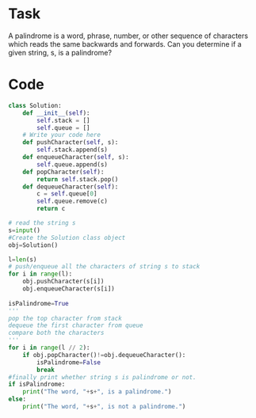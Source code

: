 # Task 
A palindrome is a word, phrase, number, or other sequence of characters which reads the same backwards and forwards. Can you determine if a given string, s, is a palindrome?

# Code 
```python 
class Solution:
    def __init__(self):
        self.stack = []
        self.queue = []
    # Write your code here
    def pushCharacter(self, s):
        self.stack.append(s)
    def enqueueCharacter(self, s):
        self.queue.append(s)
    def popCharacter(self):
        return self.stack.pop()
    def dequeueCharacter(self):
        c = self.queue[0]
        self.queue.remove(c)
        return c

# read the string s
s=input()
#Create the Solution class object
obj=Solution()   

l=len(s)
# push/enqueue all the characters of string s to stack
for i in range(l):
    obj.pushCharacter(s[i])
    obj.enqueueCharacter(s[i])
    
isPalindrome=True
'''
pop the top character from stack
dequeue the first character from queue
compare both the characters
''' 
for i in range(l // 2):
    if obj.popCharacter()!=obj.dequeueCharacter():
        isPalindrome=False
        break
#finally print whether string s is palindrome or not.
if isPalindrome:
    print("The word, "+s+", is a palindrome.")
else:
    print("The word, "+s+", is not a palindrome.")    
```
